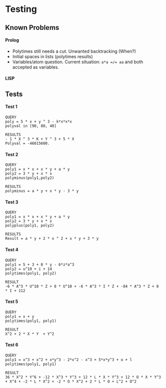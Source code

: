 # Testing
## Known Problems
#### Prolog
  - Polytimes still needs a cut. Unwanted backtracking (When?)
  - Initial spaces in lists (polytimes results)
  - Variables/atom question. Current situation: `a*a =/= aa` and both accepted as variables.

#### LISP


## Tests

#### Test 1
```
QUERY
poly = 5 * x + y ^ 3 - k*x*x*x
polyval in [90, 80, 40]

RESULTS
- 1 * X ^ 3 * K + Y ^ 3 + 5 * X
Polyval = -46015600.

```

#### Test 2
```
QUERY
poly1 = x * x + x * y + a * y  
poly2 = 3 * y + x * x
polyminus(poly1,poly2)

RESULTS
polyminus = a * y + x * y - 3 * y

```

#### Test 3
```
QUERY
poly1 = x * x + x * y + a * y  
poly2 = 3 * y + x * x
polyplus(poly1, poly2)

RESULTS
Result = a * y + 2 * x ^ 2 + x * y + 3 * y
```

#### Test 4
```
QUERY
poly1 = 5 + 3 + 0 * y - 6*z*a^3
poly2 = u^10 + i + 14
polytimes(poly1, poly2)

RESULT
-6 * A^3 * U^10 * Z + 8 * U^10 + -6 * A^3 * I * Z + -84 * A^3 * Z + 8 * I + 112
```

#### Test 5
```
QUERY
poly1 = x + y
polytimes(poly1, poly1)

RESULT
X^2 + 2 * X * Y  + Y^2
```

#### Test 6
```
QUERY
poly1 = x^3 + x^2 + x*y^3 - 2*x^2 - x^3 + 5*x*y^3 + o + l
polytimes(poly1, poly1)

RESULT
36 * X^2 * Y^6 + -12 * X^3 * Y^3 + 12 * L * X * Y^3 + 12 * O * X * Y^3 + X^4 + -2 * L * X^2 + -2 * O * X^2 + 2 * L * O + L^2 + O^2
```
